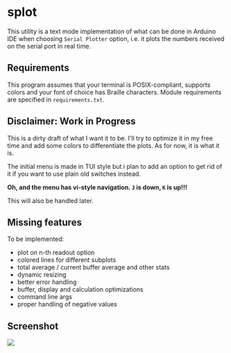 # splot

This utility is a text mode implementation of what can be done in Arduino IDE
when choosing `Serial Plotter` option, i.e. it plots the numbers received on
the serial port in real time.

## Requirements

This program assumes that your terminal is POSIX-compliant, supports colors
and your font of choice has Braille characters. Module requirements are
specified in `requirements.txt`.

## Disclaimer: Work in Progress

This is a dirty draft of what I want it to be. I'll try to optimize it in my
free time and add some colors to differentiate the plots. As for now, it is
what it is.

The initial menu is made in TUI style but i plan to add an option to get rid
of it if you want to use plain old switches instead.

**Oh, and the menu has vi-style navigation. `J` is down, `K` is up!!!**

This will also be handled later.

## Missing features

To be implemented:

* plot on n-th readout option
* colored lines for different subplots
* total average / current buffer average and other stats
* dynamic resizing
* better error handling
* buffer, display and calculation optimizations
* command line args
* proper handling of negative values

## Screenshot

![](https://i.imgur.com/37MfwQr.png)
